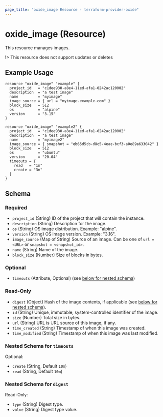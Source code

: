 ```yaml
---
page_title: "oxide_image Resource - terraform-provider-oxide"
---
```


# oxide_image (Resource)

This resource manages images.

!> This resource does not support updates or deletes

## Example Usage

```hcl
resource "oxide_image" "example" {
  project_id   = "c1dee930-a8e4-11ed-afa1-0242ac120002"
  description  = "a test image"
  name         = "myimage"
  image_source = { url = "myimage.example.com" }
  block_size   = 512
  os           = "alpine"
  version      = "3.15"
}

resource "oxide_image" "example2" {
  project_id   = "c1dee930-a8e4-11ed-afa1-0242ac120002"
  description  = "a test image"
  name         = "myimage2"
  image_source = { snapshot = "eb65d5cb-d8c5-4eae-bcf3-a0e89a633042" }
  block_size   = 512
  os           = "ubuntu"
  version      = "20.04"
  timeouts = {
    read   = "1m"
    create = "3m"
  }
}
```

## Schema

### Required

- `project_id` (String) ID of the project that will contain the instance.
- `description` (String) Description for the image.
- `os` (String) OS image distribution. Example: "alpine".
- `version` (String) OS image version. Example: "3.16".
- `image_source` (Map of String) Source of an image. Can be one of `url = <URL>` or `snapshot = <snapshot_id>`.
- `name` (String) Name of the image.
- `block_size` (Number) Size of blocks in bytes.

### Optional

- `timeouts` (Attribute, Optional) (see [below for nested schema](#nestedatt--timeouts))

### Read-Only

- `digest` (Object) Hash of the image contents, if applicable (see [below for nested schema](#nestedobject--digest)).
- `id` (String) Unique, immutable, system-controlled identifier of the image.
- `size` (Number) Total size in bytes.
- `url` (String) URL is URL source of this image, if any.
- `time_created` (String) Timestamp of when this image was created.
- `time_modified` (String) Timestamp of when this image was last modified.

<a id="nestedatt--timeouts"></a>

### Nested Schema for `timeouts`

Optional:

- `create` (String, Default `10m`)
- `read` (String, Default `10m`)

### Nested Schema for `digest`

Read-Only:

- `type` (String) Digest type.
- `value` (String) Digest type value.
